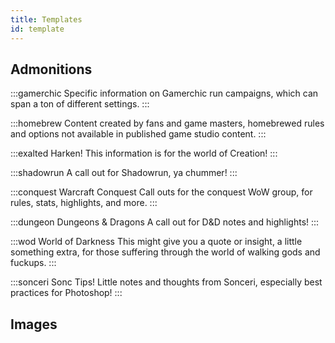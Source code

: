 ```yaml
---
title: Templates
id: template
---
```


## Admonitions

:::gamerchic
Specific information on Gamerchic run campaigns, which can span a ton of different settings.
:::

:::homebrew
Content created by fans and game masters, homebrewed rules and options not available in published game studio content.
:::

:::exalted
Harken! This information is for the world of Creation!
:::

:::shadowrun
A call out for Shadowrun, ya chummer!
:::

:::conquest Warcraft Conquest
Call outs for the conquest WoW group, for rules, stats, highlights, and more.
:::

:::dungeon Dungeons & Dragons
A call out for D&D notes and highlights!
:::

:::wod World of Darkness
This might give you a quote or insight, a little something extra, for those suffering through the world of walking gods and fuckups.
:::

:::sonceri Sonc Tips!
Little notes and thoughts from Sonceri, especially best practices for Photoshop!
:::

## Images

